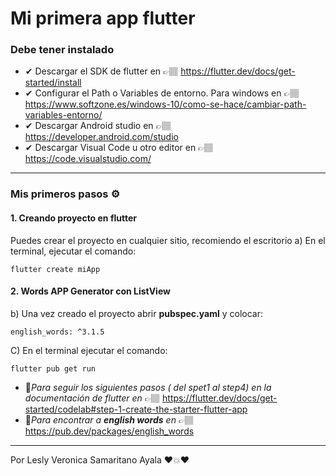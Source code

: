 # Mi primera app flutter
### Debe tener instalado
* ✔ Descargar el SDK de flutter en 👉🏽 https://flutter.dev/docs/get-started/install
* ✔ Configurar el Path o Variables de entorno. Para windows en 👉🏽 https://www.softzone.es/windows-10/como-se-hace/cambiar-path-variables-entorno/
* ✔ Descargar Android studio en 👉🏽 https://developer.android.com/studio
* ✔ Descargar Visual Code u otro editor en 👉🏽 https://code.visualstudio.com/
---------------------------------------------------------------------------------------------------------------------------------
### Mis primeros pasos ⚙️
#### 1. Creando proyecto en flutter
Puedes crear el proyecto en cualquier sitio, recomiendo el escritorio
a) En el terminal, ejecutar el comando:
```
flutter create miApp
```
#### 2. Words APP Generator con ListView
b) Una vez creado el proyecto abrir **pubspec.yaml** y colocar:
```
english_words: ^3.1.5
```
C) En el terminal ejecutar el comando:
```
flutter pub get run
```
* 📝*Para seguir los siguientes pasos ( del spet1 al step4) en la documentación de flutter
en* 👉🏽 https://flutter.dev/docs/get-started/codelab#step-1-create-the-starter-flutter-app
* 📝*Para encontrar a **english words** en* 👉🏽 https://pub.dev/packages/english_words


---------------------------------------------------------------------------------------------------------------------------------
Por Lesly Veronica Samaritano Ayala ❤💥❤
